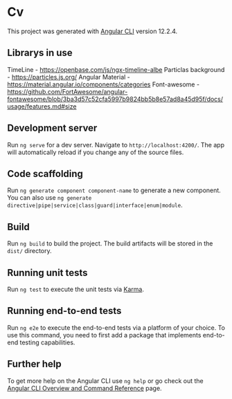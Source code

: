 # Cv

This project was generated with [Angular CLI](https://github.com/angular/angular-cli) version 12.2.4.

## Librarys in use
TimeLine - https://openbase.com/js/ngx-timeline-albe
Particlas background - https://particles.js.org/
Angular Material - https://material.angular.io/components/categories
Font-awesome - https://github.com/FortAwesome/angular-fontawesome/blob/3ba3d57c52cfa5997b9824bb5b8e57ad8a45d95f/docs/usage/features.md#size 


## Development server

Run `ng serve` for a dev server. Navigate to `http://localhost:4200/`. The app will automatically reload if you change any of the source files.

## Code scaffolding

Run `ng generate component component-name` to generate a new component. You can also use `ng generate directive|pipe|service|class|guard|interface|enum|module`.

## Build

Run `ng build` to build the project. The build artifacts will be stored in the `dist/` directory.

## Running unit tests

Run `ng test` to execute the unit tests via [Karma](https://karma-runner.github.io).

## Running end-to-end tests

Run `ng e2e` to execute the end-to-end tests via a platform of your choice. To use this command, you need to first add a package that implements end-to-end testing capabilities.

## Further help

To get more help on the Angular CLI use `ng help` or go check out the [Angular CLI Overview and Command Reference](https://angular.io/cli) page.
